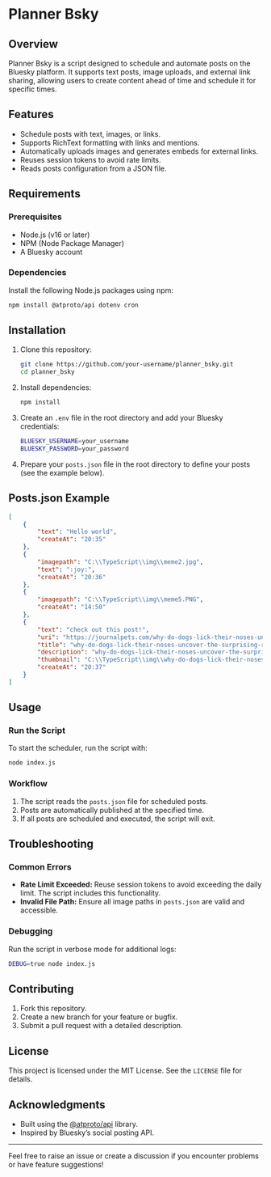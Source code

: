 # Planner Bsky

## Overview
Planner Bsky is a script designed to schedule and automate posts on the Bluesky platform. It supports text posts, image uploads, and external link sharing, allowing users to create content ahead of time and schedule it for specific times.

## Features
- Schedule posts with text, images, or links.
- Supports RichText formatting with links and mentions.
- Automatically uploads images and generates embeds for external links.
- Reuses session tokens to avoid rate limits.
- Reads posts configuration from a JSON file.

## Requirements

### Prerequisites
- Node.js (v16 or later)
- NPM (Node Package Manager)
- A Bluesky account

### Dependencies
Install the following Node.js packages using npm:
```bash
npm install @atproto/api dotenv cron
```

## Installation
1. Clone this repository:
   ```bash
   git clone https://github.com/your-username/planner_bsky.git
   cd planner_bsky
   ```

2. Install dependencies:
   ```bash
   npm install
   ```

3. Create an `.env` file in the root directory and add your Bluesky credentials:
   ```bash
   BLUESKY_USERNAME=your_username
   BLUESKY_PASSWORD=your_password
   ```


5. Prepare your `posts.json` file in the root directory to define your posts (see the example below).

## Posts.json Example
```json
[
    {
        "text": "Hello world",
        "createAt": "20:35"
    },
    {
        "imagepath": "C:\\TypeScript\\img\\meme2.jpg",
        "text": ":joy:",
        "createAt": "20:36"
    },
    {
        "imagepath": "C:\\TypeScript\\img\\meme5.PNG",
        "createAt": "14:50"
    },
    {
        "text": "check out this post!",
        "uri": "https://journalpets.com/why-do-dogs-lick-their-noses-uncover-the-surprising-reasons/",
        "title": "why-do-dogs-lick-their-noses-uncover-the-surprising-reasons",
        "description": "why-do-dogs-lick-their-noses-uncover-the-surprising-reasons",
        "thumbnail": "C:\\TypeScript\\img\\why-do-dogs-lick-their-noses-close-up-shot-of-a-playful-dog-with-a-bright.webp",
        "createAt": "20:37"
    }
]
```

## Usage

### Run the Script
To start the scheduler, run the script with:
```bash
node index.js
```

### Workflow
1. The script reads the `posts.json` file for scheduled posts.
2. Posts are automatically published at the specified time.
3. If all posts are scheduled and executed, the script will exit.

## Troubleshooting

### Common Errors
- **Rate Limit Exceeded:** Reuse session tokens to avoid exceeding the daily limit. The script includes this functionality.
- **Invalid File Path:** Ensure all image paths in `posts.json` are valid and accessible.

### Debugging
Run the script in verbose mode for additional logs:
```bash
DEBUG=true node index.js
```

## Contributing

1. Fork this repository.
2. Create a new branch for your feature or bugfix.
3. Submit a pull request with a detailed description.

## License
This project is licensed under the MIT License. See the `LICENSE` file for details.

## Acknowledgments
- Built using the [@atproto/api](https://github.com/bluesky-social/atproto) library.
- Inspired by Bluesky’s social posting API.

---
Feel free to raise an issue or create a discussion if you encounter problems or have feature suggestions!

